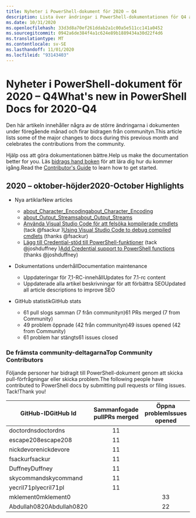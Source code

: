 ```yaml
---
title: Nyheter i PowerShell-dokument för 2020 – Q4
description: Lista över ändringar i PowerShell-dokumentationen för Q4 av 2020
ms.date: 10/31/2020
ms.openlocfilehash: 33d3d8a70ef261ddab2a1c00a5e511cc141a0452
ms.sourcegitcommit: 0942a6de384f4a1c624e89b1889434a30d22f4d6
ms.translationtype: MT
ms.contentlocale: sv-SE
ms.lasthandoff: 11/01/2020
ms.locfileid: "93143403"
---
```

# <a name="whats-new-in-powershell-docs-for-2020-q4"></a><span data-ttu-id="0090c-103">Nyheter i PowerShell-dokument för 2020 – Q4</span><span class="sxs-lookup"><span data-stu-id="0090c-103">What's new in PowerShell Docs for 2020-Q4</span></span>

<span data-ttu-id="0090c-104">Den här artikeln innehåller några av de större ändringarna i dokumenten under föregående månad och firar bidragen från communityn.</span><span class="sxs-lookup"><span data-stu-id="0090c-104">This article lists some of the major changes to docs during this previous month and celebrates the contributions from the community.</span></span>

<span data-ttu-id="0090c-105">Hjälp oss att göra dokumentationen bättre.</span><span class="sxs-lookup"><span data-stu-id="0090c-105">Help us make the documentation better for you.</span></span> <span data-ttu-id="0090c-106">Läs [bidrags hand boken][contrib] för att lära dig hur du kommer igång.</span><span class="sxs-lookup"><span data-stu-id="0090c-106">Read the [Contributor's Guide][contrib] to learn how to get started.</span></span>

<!-- Link references -->
[contrib]: contributing/overview.md
<!--------------------->

## <a name="2020-october-highlights"></a><span data-ttu-id="0090c-107">2020 – oktober-höjder</span><span class="sxs-lookup"><span data-stu-id="0090c-107">2020-October Highlights</span></span>

- <span data-ttu-id="0090c-108">Nya artiklar</span><span class="sxs-lookup"><span data-stu-id="0090c-108">New articles</span></span>
  - [<span data-ttu-id="0090c-109">about_Character_Encoding</span><span class="sxs-lookup"><span data-stu-id="0090c-109">about_Character_Encoding</span></span>](/powershell/module/microsoft.powershell.core/about/about_character_encoding)
  - [<span data-ttu-id="0090c-110">about_Output_Streams</span><span class="sxs-lookup"><span data-stu-id="0090c-110">about_Output_Streams</span></span>](/powershell/module/microsoft.powershell.core/about/about_output_streams)
  - <span data-ttu-id="0090c-111">[Använda Visual Studio Code för att felsöka kompilerade cmdlets](/powershell/scripting/dev-cross-plat/vscode/using-vscode-for-debugging-compiled-cmdlets) (tack @fsackur )</span><span class="sxs-lookup"><span data-stu-id="0090c-111">[Using Visual Studio Code to debug compiled cmdlets](/powershell/scripting/dev-cross-plat/vscode/using-vscode-for-debugging-compiled-cmdlets) (thanks @fsackur)</span></span>
  - <span data-ttu-id="0090c-112">[Lägg till Credential-stöd till PowerShell-funktioner](/powershell/scripting/learn/deep-dives/add-credentials-to-powershell-functions) (tack @joshduffney )</span><span class="sxs-lookup"><span data-stu-id="0090c-112">[Add Credential support to PowerShell functions](/powershell/scripting/learn/deep-dives/add-credentials-to-powershell-functions) (thanks @joshduffney)</span></span>

- <span data-ttu-id="0090c-113">Dokumentations underhåll</span><span class="sxs-lookup"><span data-stu-id="0090c-113">Documentation maintenance</span></span>
  - <span data-ttu-id="0090c-114">Uppdateringar för 7,1-RC-innehåll</span><span class="sxs-lookup"><span data-stu-id="0090c-114">Updates for 7.1-rc content</span></span>
  - <span data-ttu-id="0090c-115">Uppdaterade alla artikel beskrivningar för att förbättra SEO</span><span class="sxs-lookup"><span data-stu-id="0090c-115">Updated all article descriptions to improve SEO</span></span>

- <span data-ttu-id="0090c-116">GitHub statistik</span><span class="sxs-lookup"><span data-stu-id="0090c-116">GitHub stats</span></span>
  - <span data-ttu-id="0090c-117">61 pull slogs samman (7 från communityn)</span><span class="sxs-lookup"><span data-stu-id="0090c-117">61 PRs merged (7 from Community)</span></span>
  - <span data-ttu-id="0090c-118">49 problem öppnade (42 från communityn)</span><span class="sxs-lookup"><span data-stu-id="0090c-118">49 issues opened (42 from Community)</span></span>
  - <span data-ttu-id="0090c-119">61 problem har stängts</span><span class="sxs-lookup"><span data-stu-id="0090c-119">61 issues closed</span></span>

### <a name="top-community-contributors"></a><span data-ttu-id="0090c-120">De främsta community-deltagarna</span><span class="sxs-lookup"><span data-stu-id="0090c-120">Top Community Contributors</span></span>

<span data-ttu-id="0090c-121">Följande personer har bidragit till PowerShell-dokument genom att skicka pull-förfrågningar eller skicka problem.</span><span class="sxs-lookup"><span data-stu-id="0090c-121">The following people have contributed to PowerShell docs by submitting pull requests or filing issues.</span></span> <span data-ttu-id="0090c-122">Tack!</span><span class="sxs-lookup"><span data-stu-id="0090c-122">Thank you!</span></span>

|  <span data-ttu-id="0090c-123">GitHub-ID</span><span class="sxs-lookup"><span data-stu-id="0090c-123">GitHub Id</span></span>   | <span data-ttu-id="0090c-124">Sammanfogade pull</span><span class="sxs-lookup"><span data-stu-id="0090c-124">PRs merged</span></span> | <span data-ttu-id="0090c-125">Öppna problem</span><span class="sxs-lookup"><span data-stu-id="0090c-125">Issues opened</span></span> |
| ------------ | :--------: | :-----------: |
| <span data-ttu-id="0090c-126">doctordns</span><span class="sxs-lookup"><span data-stu-id="0090c-126">doctordns</span></span>    |     <span data-ttu-id="0090c-127">1</span><span class="sxs-lookup"><span data-stu-id="0090c-127">1</span></span>      |               |
| <span data-ttu-id="0090c-128">escape208</span><span class="sxs-lookup"><span data-stu-id="0090c-128">escape208</span></span>    |     <span data-ttu-id="0090c-129">1</span><span class="sxs-lookup"><span data-stu-id="0090c-129">1</span></span>      |               |
| <span data-ttu-id="0090c-130">nickdevore</span><span class="sxs-lookup"><span data-stu-id="0090c-130">nickdevore</span></span>   |     <span data-ttu-id="0090c-131">1</span><span class="sxs-lookup"><span data-stu-id="0090c-131">1</span></span>      |               |
| <span data-ttu-id="0090c-132">fsackur</span><span class="sxs-lookup"><span data-stu-id="0090c-132">fsackur</span></span>      |     <span data-ttu-id="0090c-133">1</span><span class="sxs-lookup"><span data-stu-id="0090c-133">1</span></span>      |               |
| <span data-ttu-id="0090c-134">Duffney</span><span class="sxs-lookup"><span data-stu-id="0090c-134">Duffney</span></span>      |     <span data-ttu-id="0090c-135">1</span><span class="sxs-lookup"><span data-stu-id="0090c-135">1</span></span>      |               |
| <span data-ttu-id="0090c-136">skycommand</span><span class="sxs-lookup"><span data-stu-id="0090c-136">skycommand</span></span>   |     <span data-ttu-id="0090c-137">1</span><span class="sxs-lookup"><span data-stu-id="0090c-137">1</span></span>      |               |
| <span data-ttu-id="0090c-138">yecril71pl</span><span class="sxs-lookup"><span data-stu-id="0090c-138">yecril71pl</span></span>   |     <span data-ttu-id="0090c-139">1</span><span class="sxs-lookup"><span data-stu-id="0090c-139">1</span></span>      |               |
| <span data-ttu-id="0090c-140">mklement0</span><span class="sxs-lookup"><span data-stu-id="0090c-140">mklement0</span></span>    |            |       <span data-ttu-id="0090c-141">3</span><span class="sxs-lookup"><span data-stu-id="0090c-141">3</span></span>       |
| <span data-ttu-id="0090c-142">Abdullah0820</span><span class="sxs-lookup"><span data-stu-id="0090c-142">Abdullah0820</span></span> |            |       <span data-ttu-id="0090c-143">2</span><span class="sxs-lookup"><span data-stu-id="0090c-143">2</span></span>       |